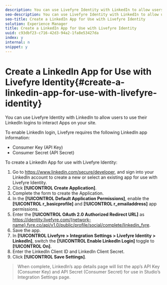 ```yaml
---
description: You can use Livefyre Identity with LinkedIn to allow users to use their LinkedIn logins to interact Apps on your site.
seo-description: You can use Livefyre Identity with LinkedIn to allow users to use their LinkedIn logins to interact Apps on your site.
seo-title: Create a LinkedIn App for Use with Livefyre Identity
solution: Experience Manager
title: Create a LinkedIn App for Use with Livefyre Identity
uuid: c93dbf23-c716-42d3-94a2-1fa8e53427da
index: y
internal: n
snippet: y
---
```


# Create a LinkedIn App for Use with Livefyre Identity{#create-a-linkedin-app-for-use-with-livefyre-identity}

You can use Livefyre Identity with LinkedIn to allow users to use their LinkedIn logins to interact Apps on your site.

To enable LinkedIn login, Livefyre requires the following LinkedIn app information:

* Consumer Key (API Key)
* Consumer Secret (API Secret)

To create a LinkedIn App for use with Livefyre Identity:

1. Go to https://www.linkedin.com/secure/developer, and sign into your LinkedIn account to create a new or select an existing app for use with Livefyre Identity.
1. Click **[!UICONTROL Create Application]**.
1. Complete the form to create the Application.
1. In the **[!UICONTROL Default Application Permissions]**, enable the **[!UICONTROL r_basicprofile]** and **[!UICONTROL r_emailaddress]** app permissions.
1. Enter the **[!UICONTROL OAuth 2.0 Authorized Redirect URL]** as https://identity.livefyre.com/{network-name}.fyre.co/api/v1.0/public/profile/social/complete/linkedin_fyre.
1. Save the app.
1. In **[!UICONTROL Livefyre > Integration Settings > Livefyre Identity > LinkedIn]**, switch the **[!UICONTROL Enable LinkedIn Login]** toggle to **[!UICONTROL On]**.
1. Enter the LinkedIn Client ID and LinkedIn Client Secret.
1. Click **[!UICONTROL Save Settings]**.
>When complete, LinkedIn’s app details page will list the app’s API Key (Consumer Key) and API Secret (Consumer Secret) for use in Studio’s Integration Settings page.
